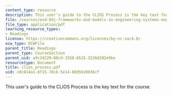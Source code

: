 ```yaml
---
content_type: resource
description: This user's guide to the CLIOS Process is the key text for the course.
file: /courses/esd-04j-frameworks-and-models-in-engineering-systems-engineering-system-design-spring-2007/c0c814a18f1578c65e14b8d5b10836cf_clios_process.pdf
file_type: application/pdf
learning_resource_types:
- Readings
license: https://creativecommons.org/licenses/by-nc-sa/4.0/
ocw_type: OCWFile
parent_title: Readings
parent_type: CourseSection
parent_uid: a9c24229-80cd-1558-6525-3226d202e9be
resourcetype: Document
title: clios_process.pdf
uid: c0c814a1-8f15-78c6-5e14-b8d5b10836cf
---
```

This user's guide to the CLIOS Process is the key text for the course.